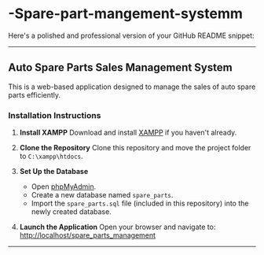 # -Spare-part-mangement-systemm
Here's a polished and professional version of your GitHub README snippet:

---

## Auto Spare Parts Sales Management System

This is a web-based application designed to manage the sales of auto spare parts efficiently.

### Installation Instructions

1. **Install XAMPP**
   Download and install [XAMPP](https://www.apachefriends.org/index.html) if you haven't already.

2. **Clone the Repository**
   Clone this repository and move the project folder to `C:\xampp\htdocs`.

3. **Set Up the Database**

   * Open [phpMyAdmin](http://localhost/phpmyadmin).
   * Create a new database named `spare_parts`.
   * Import the `spare_parts.sql` file (included in this repository) into the newly created database.

4. **Launch the Application**
   Open your browser and navigate to:
   [http://localhost/spare\_parts\_management](http://localhost/spare_parts_management)

---
